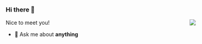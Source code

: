 ### Hi there 👋

<img align="right" src="https://github-readme-stats.vercel.app/api?username=Sadamingh&show_icons=1">

Nice to meet you!

- 💬 Ask me about **anything**
